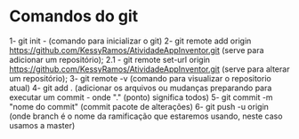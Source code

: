 # Comandos do git
1- git init - (comando para inicializar o git)
2- git remote add origin https://github.com/KessyRamos/AtividadeAppInventor.git (serve para adicionar um repositório);
2.1 - git remote set-url origin https://github.com/KessyRamos/AtividadeAppInventor.git (serve para alterar um repositório);
3- git remote -v (comando para visualizar o repositorio atual)
4- git add . (adicionar os arquivos ou mudanças preparando para executar um commit - onde "." (ponto) significa todos)
5- git commit -m "nome do commit" (commit pacote de alterações)
6- git push -u origin <branch> (onde branch é o nome da ramificação que estaremos usando, neste caso usamos a master)